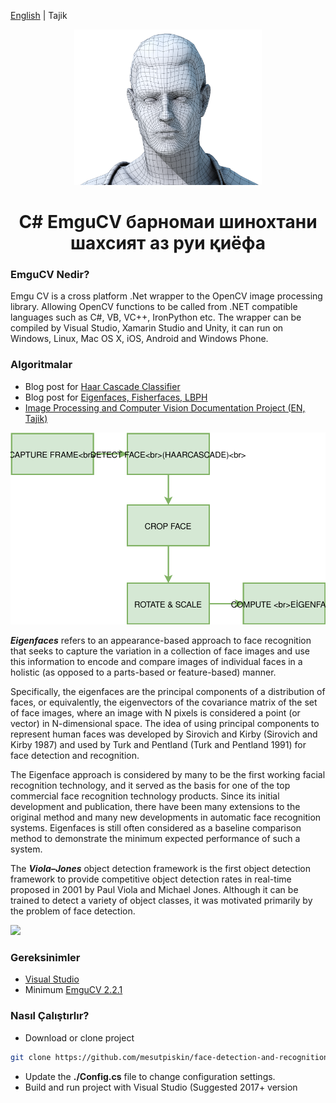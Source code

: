 [English](./README.md) | Tajik

<div align="center">

<img width="300" src="./static/head.png"/>

<h1 align="center">C# EmguCV  барномаи шинохтани шахсият аз руи қиёфа</h1>

</div>



### EmguCV Nedir?

Emgu CV is a cross platform .Net wrapper to the OpenCV image processing library. Allowing OpenCV functions to be called from .NET compatible languages such as C#, VB, VC++, IronPython etc. The wrapper can be compiled by Visual Studio, Xamarin Studio and Unity, it can run on Windows, Linux, Mac OS X, iOS, Android and Windows Phone.

### Algoritmalar

- Blog post for [Haar Cascade Classifier]()
- Blog post for [Eigenfaces, Fisherfaces, LBPH]()
- <a href="https://github.com/mesutpiskin/computer-vision-guide">Image Processing and Computer Vision Documentation Project (EN, Tajik)</a>

<img  width="600" src="./static/workflow.svg"/>

<br/>

**_Eigenfaces_** refers to an appearance-based approach to face recognition that seeks to capture the variation in a collection of face images and use this information to encode and compare images of individual faces in a holistic (as opposed to a parts-based or feature-based) manner.

Specifically, the eigenfaces are the principal components of a distribution of faces, or equivalently, the eigenvectors of the covariance matrix of the set of face images, where an image with N pixels is considered a point (or vector) in N-dimensional space. The idea of using principal components to represent human faces was developed by Sirovich and Kirby (Sirovich and Kirby 1987) and used by Turk and Pentland (Turk and Pentland 1991) for face detection and recognition.

The Eigenface approach is considered by many to be the first working facial recognition technology, and it served as the basis for one of the top commercial face recognition technology products. Since its initial development and publication, there have been many extensions to the original method and many new developments in automatic face recognition systems. Eigenfaces is still often considered as a baseline comparison method to demonstrate the minimum expected performance of such a system.

The **_Viola–Jones_** object detection framework is the first object detection framework to provide competitive object detection rates in real-time proposed in 2001 by Paul Viola and Michael Jones. Although it can be trained to detect a variety of object classes, it was motivated primarily by the problem of face detection.

<img width="500" src="https://preview.ibb.co/cxdBpp/Screen_Shot_2018_09_11_at_16_45_51.png"/>

### Gereksinimler

- [Visual Studio](https://visualstudio.microsoft.com/)
- Minimum [EmguCV 2.2.1](https://sourceforge.net/projects/emgucv/files/emgucv/2.2.1/)


### Nasıl Çalıştırlır?

- Download or clone project

```sh
git clone https://github.com/mesutpiskin/face-detection-and-recognition.git
```

- Update the **./Config.cs** file to change configuration settings.
- Build and run project with Visual Studio (Suggested 2017+ version
